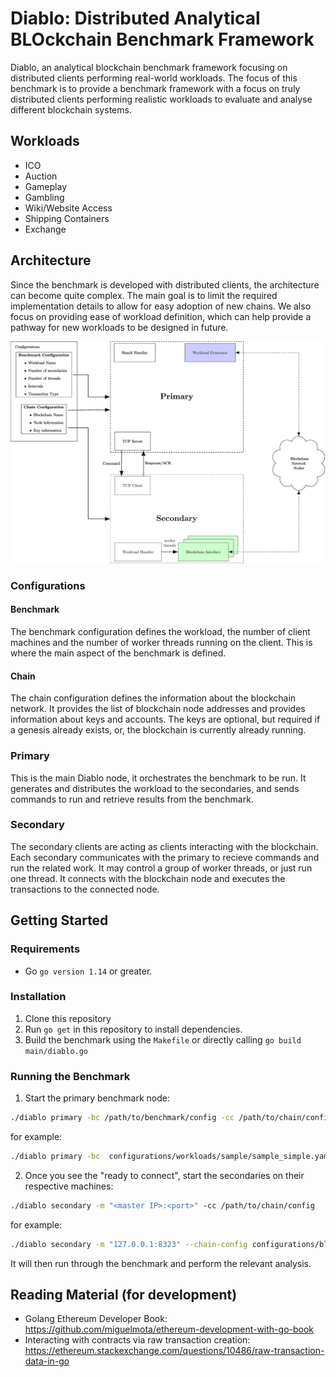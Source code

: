 # Diablo: Distributed Analytical BLOckchain Benchmark Framework

Diablo, an analytical blockchain benchmark framework focusing on distributed clients performing real-world workloads. The focus of this benchmark is to provide a benchmark framework with a focus on truly distributed clients performing realistic workloads to evaluate and analyse different blockchain systems.


## Workloads

* ICO
* Auction
* Gameplay
* Gambling
* Wiki/Website Access
* Shipping Containers
* Exchange

## Architecture

Since the benchmark is developed with distributed clients, the architecture can become quite complex. The main goal is to limit the required implementation details to allow for easy adoption of new chains. We also focus on providing ease of workload definition, which can help provide a pathway for new workloads to be designed in future.

![docs/architecture](docs/architecture.jpg)

### Configurations

#### Benchmark

The benchmark configuration defines the workload, the number of client machines and the number of worker threads running on the client. This is where the main aspect of the benchmark is defined.

#### Chain

The chain configuration defines the information about the blockchain network. It provides the list of blockchain node addresses and provides information about keys and accounts. The keys are optional, but required if a genesis already exists, or, the blockchain is currently already running.

### Primary

This is the main Diablo node, it orchestrates the benchmark to be run. It generates and distributes the workload to the secondaries, and sends commands to run and retrieve results from the benchmark.

### Secondary

The secondary clients are acting as clients interacting with the blockchain. Each secondary communicates with the primary to recieve commands and run the related work. It may control a group of worker threads, or just run one thread. It connects with the blockchain node and executes the transactions to the connected node.

## Getting Started

### Requirements

* Go `go version 1.14` or greater.


### Installation

1. Clone this repository
2. Run `go get` in this repository to install dependencies.
3. Build the benchmark using the `Makefile` or directly calling ``go build main/diablo.go``

### Running the Benchmark

1. Start the primary benchmark node:
```sh
./diablo primary -bc /path/to/benchmark/config -cc /path/to/chain/config -a "<listen_address>:<port>"
```
for example:
```sh
./diablo primary -bc  configurations/workloads/sample/sample_simple.yaml -cc configurations/blockchain-configs/ethereum/ethereum-basic.yaml -a "0.0.0.0:8323"
```

2. Once you see the "ready to connect", start the secondaries on their respective machines:
```sh
./diablo secondary -m "<master IP>:<port>" -cc /path/to/chain/config
```
for example:
```sh
./diablo secondary -m "127.0.0.1:8323" --chain-config configurations/blockchain-configs/ethereum/ethereum-basic.yaml
```

It will then run through the benchmark and perform the relevant analysis.

## Reading Material (for development)

* Golang Ethereum Developer Book: https://github.com/miguelmota/ethereum-development-with-go-book
* Interacting with contracts via raw transaction creation: https://ethereum.stackexchange.com/questions/10486/raw-transaction-data-in-go
